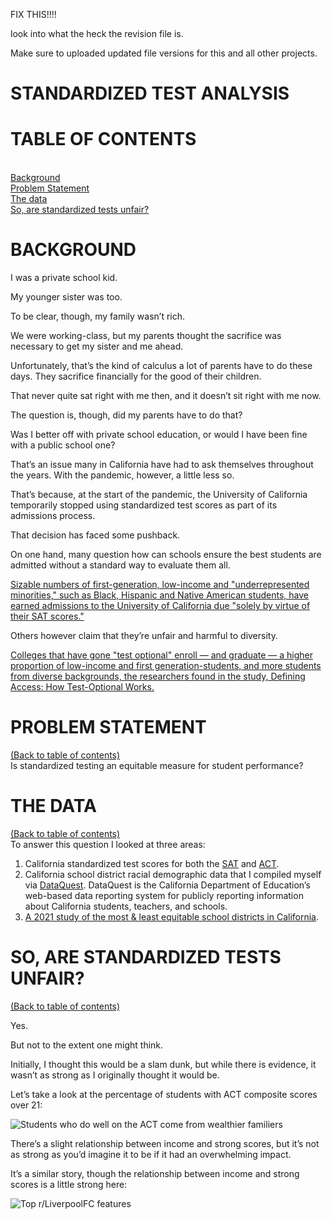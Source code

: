 FIX THIS!!!!

look into what the heck the revision file is.

Make sure to uploaded updated file versions for this and all other projects.

# STANDARDIZED TEST ANALYSIS

# TABLE OF CONTENTS
<a id='table_of_contents'></a><br>
[Background](#section_1)<br>
[Problem Statement](#section_2)<br>
[The data](#section_3)<br>
[So, are standardized tests unfair?](#section_4)<br>

<a id='section_1'></a>
# BACKGROUND

I was a private school kid.

My younger sister was too.

To be clear, though, my family wasn’t rich.

We were working-class, but my parents thought the sacrifice was necessary to get my sister and me ahead.

Unfortunately, that’s the kind of calculus a lot of parents have to do these days. They sacrifice financially for the good of their children.

That never quite sat right with me then, and it doesn’t sit right with me now.

The question is, though, did my parents have to do that? 

Was I better off with private school education, or would I have been fine with a public school one?

That’s an issue many in California have had to ask themselves throughout the years. With the pandemic, however, a little less so. 

That’s because, at the start of the pandemic, the University of California temporarily stopped using standardized test scores as part of its admissions process. 

That decision has faced some pushback.

On one hand, many question how can schools ensure the best students are admitted without a standard way to evaluate them all.

<a href="https://theconversation.com/simply-scrapping-the-sat-wont-make-colleges-more-diverse-140042">Sizable numbers of first-generation, low-income and "underrepresented minorities," such as Black, Hispanic and Native American students, have earned admissions to the University of California due "solely by virtue of their SAT scores."</a>

Others however claim that they’re unfair and harmful to diversity.

<a href="https://www.npr.org/sections/ed/2018/04/26/604875394/study-colleges-that-ditch-the-sat-and-act-can-enhance-diversity">Colleges that have gone "test optional" enroll — and graduate — a higher proportion of low-income and first generation-students, and more students from diverse backgrounds, the researchers found in the study, Defining Access: How Test-Optional Works.</a>

<a id='section_2'></a>
# PROBLEM STATEMENT
[(Back to table of contents)](#table_of_contents)<br>
Is standardized testing an equitable measure for student performance?

<a id='section_3'></a>
# THE DATA
[(Back to table of contents)](#table_of_contents)<br>
To answer this question I looked at three areas:
1. California standardized test scores for both the <a href="https://www.cde.ca.gov/ds/sp/ai/">SAT</a> and <a href="https://www.cde.ca.gov/ds/sp/ai/">ACT</a>.
2. California school district racial demographic data that I compiled myself via <a href="https://dq.cde.ca.gov/dataquest/">DataQuest</a>. DataQuest is the California Department of Education’s web-based data reporting system for publicly reporting information about California students, teachers, and schools.
3. <a href="https://wallethub.com/edu/e/most-least-equitable-school-districts-in-california/77056">A 2021 study of the most & least equitable school districts in California</a>.

<a id='section_4'></a>
# SO, ARE STANDARDIZED TESTS UNFAIR?
[(Back to table of contents)](#table_of_contents)<br>

Yes.

But not to the extent one might think.

Initially, I thought this would be a slam dunk, but while there is evidence, it wasn’t as strong as I originally thought it would be.

Let’s take a look at the percentage of students with ACT composite scores over 21:

![Students who do well on the ACT come from wealthier familiers](https://imgur.com/a/8LS0xcu)

There’s a slight relationship between income and strong scores, but it’s not as strong as you’d imagine it to be if it had an overwhelming impact.

It’s a similar story, though the relationship between income and strong scores is a little strong here:

![Top r/LiverpoolFC features](https://imgur.com/IndKqaY)


